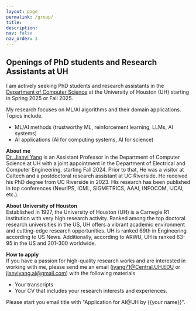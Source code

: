 ```yaml
---
layout: page
permalink: /group/
title: 
description: 
nav: false
nav_order: 3
---
```


## Openings of PhD students and Research Assistants at UH

I am actively seeking PhD students and research assistants in the [Department of Computer Science](https://uh.edu/nsm/computer-science/) at the University of Houston (UH) starting in Spring 2025 or Fall 2025.

My research focuses on ML/AI algorithms and their domain applications. Topics include.
+ ML/AI methods (trustworthy ML, reinforcement learning, LLMs, AI systems)
+ AI applications (AI for computing systems, AI for science)

**About me**\
[Dr. Jianyi Yang](https://jyang-ai.github.io) is an Assistant Professor in the Department of Computer Science at UH with a joint appointment in the Department of Electrical and Computer Engineering, starting Fall 2024. Prior to that, He was a visitor at Caltech and a postdoctoral research assistant at UC Riverside. He received his PhD degree from UC Riverside in 2023. His research has been published in top conferences (NeurIPS, ICML, SIGMETRICS, AAAI, INFOCOM, IJCAI, etc.).

**About University of Houston**\
Established in 1927, the University of Houston (UH) is a Carnegie R1 institution with very high research activity. Ranked among the top doctoral research universities in the US, UH offers a vibrant academic environment and cutting-edge research opportunities. UH is ranked 69th in Engineering according to US News. Additionally, according to ARWU, UH is ranked 63-95 in the US and 201-300 worldwide. 

**How to apply**\
If you have a passion for high-quality research works and are interested in working with me, please send me an email (jyang71@Central.UH.EDU or jianyiyang.ai@gmail.com) with the following materials
+ Your transcripts
+ Your CV that includes your research interests and experiences.
  
Please start you email title with "Application for AI@UH by {{your name}}".


